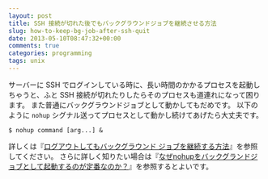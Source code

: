 ```yaml
---
layout: post
title: SSH 接続が切れた後でもバックグラウンドジョブを継続させる方法
slug: how-to-keep-bg-job-after-ssh-quit
date: 2013-05-10T08:47:32+00:00
comments: true
categories: programming
tags: unix
---
```


サーバーに SSH でログインしている時に、長い時間のかかるプロセスを起動しちゃうと、ふと SSH 接続が切れたりしたらそのプロセスも道連れになって困ります。
また普通にバックグラウンドジョブとして動かしてもだめです。
以下のように `nohup` シグナル送ってプロセスとして動かし続けてあげたら大丈夫です。

    $ nohup command [arg...] &

詳しくは『[ログアウトしてもバックグラウンド ジョブを継続する方法](http://www.codereading.com/notebook/moin.cgi/IgnoreTheHangupSignal)』を参照してください。
さらに詳しく知りたい場合は『[なぜnohupをバックグランドジョブとして起動するのが定番なのか？](http://www.glamenv-septzen.net/view/854)』を参照するとよいです。
